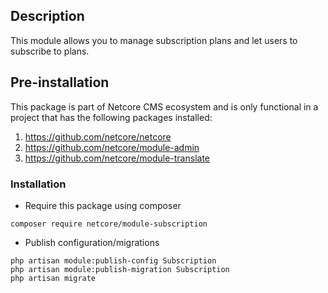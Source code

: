 ## Description
This module allows you to manage subscription plans and let users to subscribe to plans.

## Pre-installation

This package is part of Netcore CMS ecosystem and is only functional in a project that has the following packages
installed:

1. https://github.com/netcore/netcore
2. https://github.com/netcore/module-admin
3. https://github.com/netcore/module-translate

### Installation

* Require this package using composer
```
composer require netcore/module-subscription
```

* Publish configuration/migrations
```
php artisan module:publish-config Subscription
php artisan module:publish-migration Subscription
php artisan migrate
```
